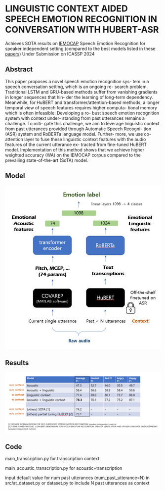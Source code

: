 # LINGUISTIC CONTEXT AIDED SPEECH EMOTION RECOGNITION IN CONVERSATION WITH HUBERT-ASR
Achieves SOTA results on [IEMOCAP](https://sail.usc.edu/iemocap/) Speech Emotion Recognition for speaker independent setting (compared to the best models listed in these [papers](https://paperswithcode.com/sota/speech-emotion-recognition-on-iemocap))
Under Submission on ICASSP 2024

## Abstract
This paper proposes a novel speech emotion recognition sys- tem in a speech conversation setting, which is an ongoing re- search problem. Traditional LSTM and GRU-based methods suffer from vanishing gradients in longer sequences that hin- der the learning of long-term dependency. Meanwhile, for HuBERT and transformer/attention-based methods, a longer temporal view of speech features requires higher computa- tional memory which is often infeasible. Developing a ro- bust speech emotion recognition system with context under- standing from past utterances remains a challenge. To miti- gate this challenge, we aim to leverage linguistic context from past utterances provided through Automatic Speech Recogni- tion (ASR) system and RoBERTa language model. Further- more, we use co-attention layer to fuse these linguistic context features with the audio features of the current utterance ex- tracted from fine-tuned HuBERT model. Implementation of this method shows that we achieve higher weighted accuracy (WA) on the IEMOCAP corpus compared to the prevailing state-of-the-art (SoTA) model.


## Model
<img src="https://github.com/bellagodiva/Context-Aided-Speech-Emotion-Recognition/blob/682a0128c55d509e139893dd9cfe1ff87ad45d20/model.png" width=520>

## Results
<img src="https://github.com/bellagodiva/Context-Aided-Speech-Emotion-Recognition/blob/161a4457faa3ad5e803d5c4303d4ba96ca4cb8c8/results.png" width=920>

## Code
main_transcription.py for transcription context

main_acoustic_transcription.py for acoustic+transcription

input default value for num past utterances (num_past_utterance=N) in src/at_dataset.py or dataset.py to include N past utterances as context
